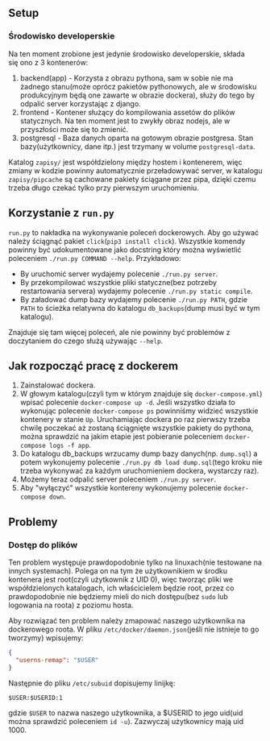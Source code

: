 ## Setup
### Środowisko developerskie
Na ten moment zrobione jest jedynie środowisko developerskie, składa się ono z 3 kontenerów:

1. backend(app) - Korzysta z obrazu pythona, sam w sobie nie ma żadnego stanu(może oprócz pakietów pythonowych, ale w środowisku produkcyjnym będą one zawarte w obrazie dockera), służy do tego by odpalić server korzystając z django.
2. frontend - Kontener służący do kompilowania assetów do plików statycznych. Na ten moment jest to zwykły obraz nodejs, ale w przyszłości może się to zmienić.
3. postgresql - Baza danych oparta na gotowym obrazie postgresa. Stan bazy(użytkownicy, dane itp.) jest trzymany w volume `postgresql-data`.

Katalog `zapisy/` jest współdzielony między hostem i kontenerem, więc zmiany w kodzie powinny automatycznie przeładowywać server, w katalogu `zapisy/pipcache` są cachowane pakiety ściągane przez pipa, dzięki czemu trzeba długo czekać tylko przy pierwszym uruchomieniu.

## Korzystanie z `run.py`

`run.py` to nakładka na wykonywanie poleceń dockerowych. Aby go używać należy ściągnąć pakiet `click`(`pip3 install click`). Wszystkie komendy powinny być udokumentowane jako docstring który można wyświetlić poleceniem `./run.py COMMAND --help`. Przykładowo:

- By uruchomić server wydajemy polecenie `./run.py server`.
- By przekompilować wszystkie pliki statyczne(bez potrzeby restartowania servera) wydajemy polecenie `./run.py static compile`.
- By załadować dump bazy wydajemy polecenie `./run.py PATH`, gdzie `PATH` to ścieżka relatywna do katalogu `db_backups`(dump musi być w tym katalogu).

Znajduje się tam więcej poleceń, ale nie powinny być problemów z doczytaniem do czego służą używając `--help`.

## Jak rozpocząć pracę z dockerem

1. Zainstalować dockera.
2. W głowym katalogu(czyli tym w którym znajduje się `docker-compose.yml`) wpisać polecenie `docker-compose up -d`. Jeśli wszystko działa to wykonując polecenie `docker-compose ps` powinniśmy widzieć wszystkie kontenery w stanie `Up`. Uruchamiając dockera po raz pierwszy trzeba chwilę poczekać aż zostaną ściągnięte wszystkie pakiety do pythona, można sprawdzić na jakim etapie jest pobieranie poleceniem `docker-compose logs -f app`.
3. Do katalogu db_backups wrzucamy dump bazy danych(np. `dump.sql`) a potem wykonujemy polecenie `./run.py db load dump.sql`(tego kroku nie trzeba wykonywać za każdym uruchomieniem dockera, wystarczy raz).
4. Możemy teraz odpalić server poleceniem `./run.py server`.
5. Aby "wyłączyć" wszystkie kontereny wykonujemy polecenie `docker-compose down`.

## Problemy
### Dostęp do plików
Ten problem występuje prawdopodobnie tylko na linuxach(nie testowane na innych systemach). Polega on na tym że użytkownikiem w środku kontenera jest root(czyli użytkownik z UID 0), więc tworząc pliki we współdzielonych katalogach, ich właścicielem będzie root, przez co prawdopodobnie nie będziemy mieli do nich dostępu(bez `sudo` lub logowania na roota) z poziomu hosta.

Aby rozwiązać ten problem należy zmapować naszego użytkownika na dockerowego roota.
W pliku `/etc/docker/daemon.json`(jeśli nie istnieje to go tworzymy) wpisujemy:

```json
{
  "userns-remap": "$USER"
}
```

Następnie do pliku `/etc/subuid` dopisujemy linijkę:
```
$USER:$USERID:1
```

gdzie `$USER` to nazwa naszego użytkownika, a $USERID to jego uid(uid można sprawdzić poleceniem `id -u`). Zazwyczaj użytkownicy mają uid 1000.
